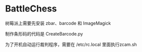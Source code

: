 # BattleChess

树莓派上需要先安装 zbar、barcode 和 ImageMagick

制作条形码的代码是 CreateBarcode.py

为了开机自动运行裁判程序，需要在 /etc/rc.local 里面执行zcam.sh
